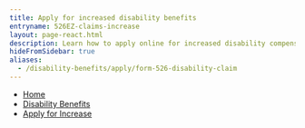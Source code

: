 ```yaml
---
title: Apply for increased disability benefits
entryname: 526EZ-claims-increase
layout: page-react.html
description: Learn how to apply online for increased disability compensation.
hideFromSidebar: true
aliases:
  - /disability-benefits/apply/form-526-disability-claim
---
```

<nav aria-label="Breadcrumb" aria-live="polite" class="va-nav-breadcrumbs"
id="va-breadcrumbs">
  <ul class="row va-nav-breadcrumbs-list columns" id="va-breadcrumbs-list">
    <li><a href="/">Home</a></li>
    <li><a href="/disability/">Disability Benefits</a></li>
    <li><a aria-current="page" href="/disability/file-for-increase-form-21-526ez">Apply for Increase</a></li>
  </ul>
</nav>
